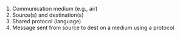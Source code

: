 1. Communication medium (e.g., air)
2. Source(s) and destination(s)
3. Shared protocol (language)
4. Message sent from source to dest on a medium using a protocol